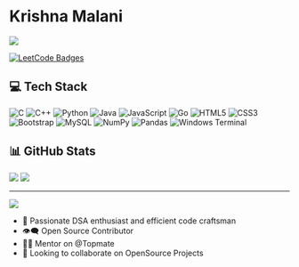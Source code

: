 # Krishna Malani

![](https://github-readme-streak-stats.herokuapp.com/?user=Krish7Hack&theme=dark&hide_border=true)

[![LeetCode Badges](https://leetcode-badge-showcase.vercel.app/api?username=krishnamalani77&animated=true)](https://leetcode.com/krishnamalani77/)

## 💻 Tech Stack
![C](https://img.shields.io/badge/c-%2300599C.svg?style=flat-square&logo=c&logoColor=white) 
![C++](https://img.shields.io/badge/c++-%2300599C.svg?style=flat-square&logo=c%2B%2B&logoColor=white) 
![Python](https://img.shields.io/badge/python-3670A0?style=flat-square&logo=python&logoColor=ffdd54) 
![Java](https://img.shields.io/badge/java-%23ED8B00.svg?style=flat-square&logo=openjdk&logoColor=white) 
![JavaScript](https://img.shields.io/badge/javascript-%23323330.svg?style=flat-square&logo=javascript&logoColor=%23F7DF1E) 
![Go](https://img.shields.io/badge/go-%2300ADD8.svg?style=flat-square&logo=go&logoColor=white) 
![HTML5](https://img.shields.io/badge/html5-%23E34F26.svg?style=flat-square&logo=html5&logoColor=white) 
![CSS3](https://img.shields.io/badge/css3-%231572B6.svg?style=flat-square&logo=css3&logoColor=white) 
![Bootstrap](https://img.shields.io/badge/bootstrap-%238511FA.svg?style=flat-square&logo=bootstrap&logoColor=white) 
![MySQL](https://img.shields.io/badge/mysql-4479A1.svg?style=flat-square&logo=mysql&logoColor=white) 
![NumPy](https://img.shields.io/badge/numpy-%23013243.svg?style=flat-square&logo=numpy&logoColor=white) 
![Pandas](https://img.shields.io/badge/pandas-%23150458.svg?style=flat-square&logo=pandas&logoColor=white)
![Windows Terminal](https://img.shields.io/badge/Windows%20Terminal-%234D4D4D.svg?style=flat-square&logo=windows-terminal&logoColor=white)

## 📊 GitHub Stats
![](https://github-readme-stats.vercel.app/api?username=Krish7Hack&theme=dark&hide_border=true&include_all_commits=true&count_private=true)
![](https://github-readme-stats.vercel.app/api/top-langs/?username=Krish7Hack&theme=dark&hide_border=true&include_all_commits=true&count_private=true&layout=compact)

---
[![](https://visitcount.itsvg.in/api?id=Krish7Hack&icon=0&color=0)](https://visitcount.itsvg.in)

- 🚀 Passionate DSA enthusiast and efficient code craftsman
- 👁‍🗨 Open Source Contributor
- 👨‍🏫 Mentor on @Topmate
- 👯 Looking to collaborate on OpenSource Projects
